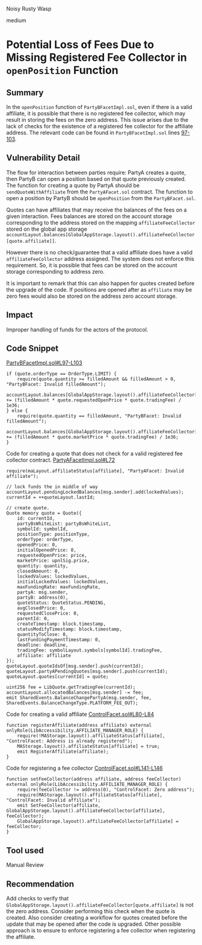 Noisy Rusty Wasp

medium

# Potential Loss of Fees Due to Missing Registered Fee Collector in `openPosition` Function

## Summary
In the `openPosition` function of `PartyBFacetImpl.sol`, even if there is a valid affiliate, it is possible that there is no registered fee collector, which may result in storing the fees on the zero address. This issue arises due to the lack of checks for the existence of a registered fee collector for the affiliate address. The relevant code can be found in `PartyBFacetImpl.sol` lines [97-103](https://github.com/SYMM-IO/protocol-core/blob/develop/contracts/facets/PartyB/PartyBFacetImpl.sol#L97-L103).

## Vulnerability Detail
The flow for interaction between parties require: PartyA creates a quote, then PartyB can open a position based on that quote previously created. The function for creating a quote by PartyA should be `sendQuoteWithAffiliate` from the `PartyAFacet.sol` contract. The function to open a position by PartyB should be `openPosition` from the `PartyBFacet.sol`.

Quotes can have affiliates that may receive the balances of the fees on a given interaction. Fees balances are stored on the  account storage corresponding to the address stored on the mapping `affiliateFeeCollector` stored on the global app storage `accountLayout.balances[GlobalAppStorage.layout().affiliateFeeCollector[quote.affiliate]]`. 

However there is no check/guarantee that a valid affiliate does have a valid `affiliateFeeCollector` address assigned. The system does not enforce this requirement. So, it is possible that fees can be stored on the account storage corresponding to address zero.

It is important to remark that this can also happen for quotes created before the upgrade of the code. If positions are opened after as `affiliate` may be zero fees would also be stored on the address zero account storage.

## Impact
Improper handling of funds for the actors of the protocol.

## Code Snippet

[PartyBFacetImpl.sol#L97-L103](https://github.com/SYMM-IO/protocol-core/blob/develop/contracts/facets/PartyB/PartyBFacetImpl.sol#L97-L103)
```solidity
if (quote.orderType == OrderType.LIMIT) {
	require(quote.quantity >= filledAmount && filledAmount > 0, "PartyBFacet: Invalid filledAmount");
	accountLayout.balances[GlobalAppStorage.layout().affiliateFeeCollector[quote.affiliate]] += (filledAmount * quote.requestedOpenPrice * quote.tradingFee) / 1e36;
} else {
	require(quote.quantity == filledAmount, "PartyBFacet: Invalid filledAmount");
	accountLayout.balances[GlobalAppStorage.layout().affiliateFeeCollector[quote.affiliate]] += (filledAmount * quote.marketPrice * quote.tradingFee) / 1e36;
}
```

Code for creating a quote that does not check for a valid registered fee collector contract. [PartyAFacetImpl.sol#L72](https://github.com/SYMM-IO/protocol-core/blob/develop/contracts/facets/PartyA/PartyAFacetImpl.sol#L72)
```solidity
require(maLayout.affiliateStatus[affiliate], "PartyAFacet: Invalid affiliate");

// lock funds the in middle of way
accountLayout.pendingLockedBalances[msg.sender].add(lockedValues);
currentId = ++quoteLayout.lastId;

// create quote.
Quote memory quote = Quote({
	id: currentId,
	partyBsWhiteList: partyBsWhiteList,
	symbolId: symbolId,
	positionType: positionType,
	orderType: orderType,
	openedPrice: 0,
	initialOpenedPrice: 0,
	requestedOpenPrice: price,
	marketPrice: upnlSig.price,
	quantity: quantity,
	closedAmount: 0,
	lockedValues: lockedValues,
	initialLockedValues: lockedValues,
	maxFundingRate: maxFundingRate,
	partyA: msg.sender,
	partyB: address(0),
	quoteStatus: QuoteStatus.PENDING,
	avgClosedPrice: 0,
	requestedClosePrice: 0,
	parentId: 0,
	createTimestamp: block.timestamp,
	statusModifyTimestamp: block.timestamp,
	quantityToClose: 0,
	lastFundingPaymentTimestamp: 0,
	deadline: deadline,
	tradingFee: symbolLayout.symbols[symbolId].tradingFee,
	affiliate: affiliate
});
quoteLayout.quoteIdsOf[msg.sender].push(currentId);
quoteLayout.partyAPendingQuotes[msg.sender].push(currentId);
quoteLayout.quotes[currentId] = quote;

uint256 fee = LibQuote.getTradingFee(currentId);
accountLayout.allocatedBalances[msg.sender] -= fee;
emit SharedEvents.BalanceChangePartyA(msg.sender, fee, SharedEvents.BalanceChangeType.PLATFORM_FEE_OUT);
```

Code for creating a valid affiliate [ControlFacet.sol#L80-L84](https://github.com/SYMM-IO/protocol-core/blob/develop/contracts/facets/control/ControlFacet.sol#L80-L84)
```solidity
function registerAffiliate(address affiliate) external onlyRole(LibAccessibility.AFFILIATE_MANAGER_ROLE) {
    require(!MAStorage.layout().affiliateStatus[affiliate], "ControlFacet: Address is already registered");
    MAStorage.layout().affiliateStatus[affiliate] = true;
    emit RegisterAffiliate(affiliate);
}
```

Code for registering a fee collector [ControlFacet.sol#L141-L146](https://github.com/SYMM-IO/protocol-core/blob/develop/contracts/facets/control/ControlFacet.sol#L141-L146)
```solidity
function setFeeCollector(address affiliate, address feeCollector) external onlyRole(LibAccessibility.AFFILIATE_MANAGER_ROLE) {
    require(feeCollector != address(0), "ControlFacet: Zero address");
    require(MAStorage.layout().affiliateStatus[affiliate], "ControlFacet: Invalid affiliate");
    emit SetFeeCollector(affiliate, GlobalAppStorage.layout().affiliateFeeCollector[affiliate], feeCollector);
    GlobalAppStorage.layout().affiliateFeeCollector[affiliate] = feeCollector;
}
```

## Tool used

Manual Review

## Recommendation
Add checks to verify that `GlobalAppStorage.layout().affiliateFeeCollector[quote.affiliate]` is not the zero address. Consider performing this check when the quote is created. Also consider creating a workflow for quotes created before the update that may be opened after the code is upgraded.
Other possible approach is to ensure to enforce registering a fee collector when registering the affiliate.